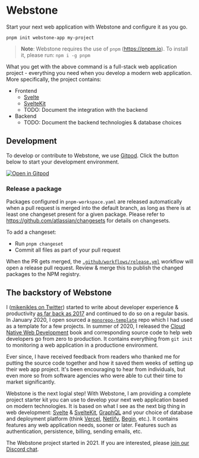 # Webstone

Start your next web application with Webstone and configure it as you go.

```
pnpm init webstone-app my-project
```

> **Note**: Webstone requires the use of `pnpm` (https://pnpm.io). To install it, please run: `npm i -g pnpm`

What you get with the above command is a full-stack web application project - everything you need when you develop a modern web application. More specifically, the project contains:

- Frontend
  - [Svelte](https://svelte.dev)
  - [SvelteKit](https://kit.svelte.dev)
  - TODO: Document the integration with the backend
- Backend
  - TODO: Document the backend technologies & database choices

## Development

To develop or contribute to Webstone, we use [Gitpod](https://www.gitpod.io). Click the button below to start your development environment.

[![Open in Gitpod](https://gitpod.io/button/open-in-gitpod.svg)](https://gitpod.io/#https://github.com/WebstoneHQ/webstone)

### Release a package

Packages configured in `pnpm-workspace.yaml` are released automatically when a pull request is merged into the default branch, as long as there is at least one changeset present for a given package. Please refer to https://github.com/atlassian/changesets for details on changesets.

To add a changeset:

- Run `pnpm changeset`
- Commit all files as part of your pull request

When the PR gets merged, the [`.github/workflows/release.yml`](.github/workflows/release.yml) workflow will open a release pull request. Review & merge this to publish the changed packages to the NPM registry.

## The backstory of Webstone

I ([mikenikles on Twitter](https://twitter.com/mikenikles)) started to write about developer experience & productivity [as far back as 2017](https://www.mikenikles.com/blog/a-mostly-automated-release-process) and continued to do so on a regular basis. In January 2020, I open sourced a [`monorepo-template`](https://github.com/mikenikles/monorepo-template) repo which I had used as a template for a few projects. In summer of 2020, I released the [Cloud Native Web Development](https://www.mikenikles.com/cloud-native-web-development) book and corresponding source code to help web developers go from zero to production. It contains everything from `git init` to monitoring a web application in a productione environment.

Ever since, I have received feedback from readers who thanked me for putting the source code together and how it saved them weeks of setting up their web app project. It's been encouraging to hear from individuals, but even more so from software agencies who were able to cut their time to market significantly.

Webstone is the next logial step! With Webstone, I am providing a complete project starter kit you can use to develop your next web application based on modern technologies. It is based on what I see as the next big thing in web development: [Svelte](https://svelte.dev) & [SvelteKit](https://kit.svelte.dev), [GraphQL](https://graphql.org/) and your choice of database and deployment platform (think [Vercel](https://vercel.com), [Netlify](https://www.netlify.com), [Begin](https://begin.com), etc.). It contains features any web application needs, sooner or later. Features such as authentication, persistence, billing, sending emails, etc.

The Webstone project started in 2021. If you are interested, please [join our Discord chat](https://discord.gg/WTyAkYe8t3).
